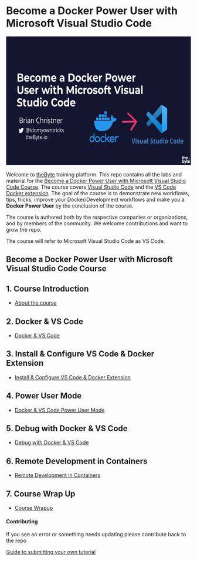 # Become a Docker Power User with Microsoft Visual Studio Code

<img src="./img/vs-code-docker-training.png" alt="VS Code and Docker training" height="350">  

Welcome to [theByte](https://www.thebyte.io) training platform. This repo contains all the labs and material for the [Become a Docker Power User with Microsoft Visual Studio Code Course](https://www.thebyte.io/become-a-docker-power-user-with-microsoft-visual-studio-code). The course covers [Visual Studio Code](https://code.visualstudio.com) and the [VS Code Docker extension](https://marketplace.visualstudio.com/items?itemName=ms-azuretools.vscode-docker). The goal of the course is to demonstrate new workflows, tips, tricks, improve your Docker/Development workflows and make you a **Docker Power User** by the conclusion of the course.

The course is authored both by the respective companies or organizations, and by members of the community. We welcome contributions and want to grow the repo.

The course will refer to Microsoft Visual Studio Code as VS Code.

## Become a Docker Power User with Microsoft Visual Studio Code Course

## 1. Course Introduction
* [About the course](./01-course-overview/overview.md)

## 2. Docker & VS Code 
* [Docker & VS Code](./02-docker-vscode/docker-vscode.md)

## 3. Install & Configure VS Code & Docker Extension 
* [Install & Configure VS Code & Docker Extension](./03-install-configure-vscode/vscode-configure.md)

## 4. Power User Mode 
* [Docker & VS Code Power User Mode](./04-power-user/power-user.md)

 ## 5. Debug with Docker & VS Code
* [Debug with Docker & VS Code](./05-debug-docker/debug-docker-vscode.md)

## 6. Remote Development in Containers
* [Remote Development in Containers](./06-remote-development/remote-dev.md)

## 7. Course Wrap Up
* [Course Wrapup](./07-course-wrapup/wrapup.md)


#### Contributing

If you see an error or something needs updating please contribute back to the repo

[Guide to submitting your own tutorial](contribute.md)



